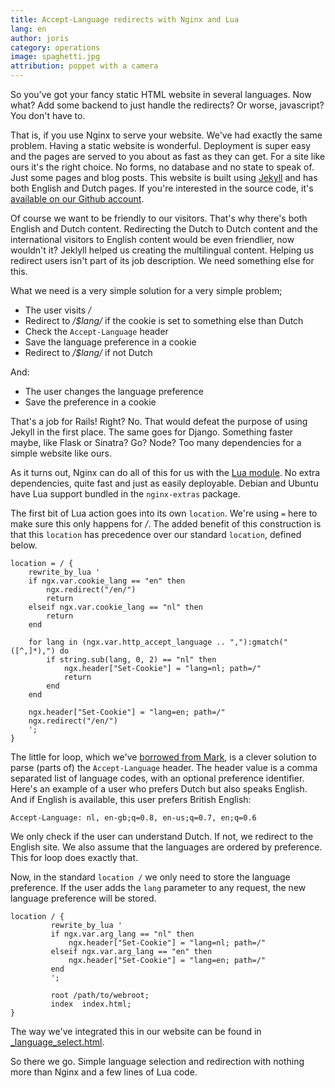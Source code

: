 ```yaml
---
title: Accept-Language redirects with Nginx and Lua
lang: en
author: joris
category: operations
image: spaghetti.jpg
attribution: poppet with a camera
---
```


So you've got your fancy static HTML website in several languages. Now what? Add
some backend to just handle the redirects? Or worse, javascript? You don't have
to.

That is, if you use Nginx to serve your website. We've had exactly the same
problem. Having a static website is wonderful. Deployment is super easy and the
pages are served to you about as fast as they can get. For a site like ours it's
the right choice. No forms, no database and no state to speak of. Just some
pages and blog posts. This website is built using [Jekyll](http://jekyllrb.com/)
and has both English and Dutch pages. If you're interested in the source code,
it's
[available on our Github account](https://github.com/constructors/constructors.nl).

Of course we want to be friendly to our visitors. That's why there's both
English and Dutch content. Redirecting the Dutch to Dutch content and the
international visitors to English content would be even friendlier, now wouldn't
it? Jeklyll helped us creating the multilingual content. Helping us redirect
users isn't part of its job description. We need something else for this.

What we need is a very simple solution for a very simple problem;

* The user visits */*
* Redirect to */$lang/* if the cookie is set to something else than Dutch
* Check the `Accept-Language` header
* Save the language preference in a cookie
* Redirect to */$lang/* if not Dutch

And:

* The user changes the language preference
* Save the preference in a cookie

That's a job for Rails! Right? No. That would defeat the purpose of using Jekyll
in the first place. The same goes for Django. Something faster maybe, like Flask
or Sinatra?  Go? Node? Too many dependencies for a simple website like ours.

As it turns out, Nginx can do all of this for us with the
[Lua module](http://wiki.nginx.org/HttpLuaModule). No extra dependencies, quite
fast and just as easily deployable. Debian and Ubuntu have Lua support bundled
in the `nginx-extras` package.

The first bit of Lua action goes into its own `location`. We're using `=` here
to make sure this only happens for */*. The added benefit of this construction
is that this `location` has precedence over our standard `location`, defined
below.

    location = / {
        rewrite_by_lua '
        if ngx.var.cookie_lang == "en" then
            ngx.redirect("/en/")
            return
        elseif ngx.var.cookie_lang == "nl" then
            return
        end

        for lang in (ngx.var.http_accept_language .. ","):gmatch("([^,]*),") do
            if string.sub(lang, 0, 2) == "nl" then
                ngx.header["Set-Cookie"] = "lang=nl; path=/"
                return
            end
        end

        ngx.header["Set-Cookie"] = "lang=en; path=/"
        ngx.redirect("/en/")
        ';
    }

The little for loop, which we've
[borrowed from Mark](http://stackoverflow.com/a/23432310), is a clever solution
to parse (parts of) the `Accept-Language` header. The header value is a comma
separated list of language codes, with an optional preference identifier. Here's
an example of a user who prefers Dutch but also speaks English. And if English
is available, this user prefers British English:

    Accept-Language: nl, en-gb;q=0.8, en-us;q=0.7, en;q=0.6

We only check if the user can understand Dutch. If not, we redirect to the
English site. We also assume that the languages are ordered by preference. This
for loop does exactly that.

Now, in the standard `location /` we only need to store the language
preference. If the user adds the `lang` parameter to any request, the new
language preference will be stored.

    location / {
             rewrite_by_lua '
             if ngx.var.arg_lang == "nl" then
                 ngx.header["Set-Cookie"] = "lang=nl; path=/"
             elseif ngx.var.arg_lang == "en" then
                 ngx.header["Set-Cookie"] = "lang=en; path=/"
             end
             ';

             root /path/to/webroot;
             index  index.html;
    }

The way we've integrated this in our website can be found in [\_language\_select.html](https://github.com/constructors/constructors.nl/blob/master/_includes/language_select.html).

So there we go. Simple language selection and redirection with nothing more than
Nginx and a few lines of Lua code.
